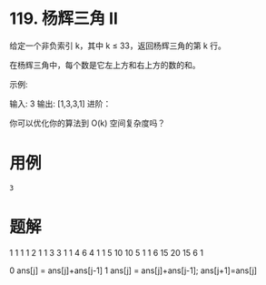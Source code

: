 # 119. 杨辉三角 II
给定一个非负索引 k，其中 k ≤ 33，返回杨辉三角的第 k 行。



在杨辉三角中，每个数是它左上方和右上方的数的和。

示例:

输入: 3
输出: [1,3,3,1]
进阶：

你可以优化你的算法到 O(k) 空间复杂度吗？

# 用例
```
3
```

# 题解

1
1 1
1 2 1
1 3 3 1
1 4 6 4 1
1 5 10 10 5 1
1 6 15 20 15 6 1

0 ans[j] = ans[j]+ans[j-1]
1 ans[j] = ans[j]+ans[j-1]; ans[j+1]=ans[j]

